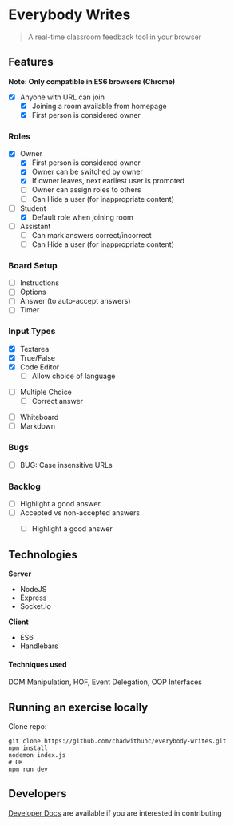 # Everybody Writes

> A real-time classroom feedback tool in your browser

## Features

__Note: Only compatible in ES6 browsers (Chrome)__

- [x] Anyone with URL can join
  - [x] Joining a room available from homepage
  - [x] First person is considered owner

### Roles
- [x] Owner
  - [x] First person is considered owner
  - [x] Owner can be switched by owner
  - [x] If owner leaves, next earliest user is promoted
  - [ ] Owner can assign roles to others
  - [ ] Can Hide a user (for inappropriate content)
- [ ] Student
  - [x] Default role when joining room
- [ ] Assistant
  - [ ] Can mark answers correct/incorrect
  - [ ] Can Hide a user (for inappropriate content)

### Board Setup
- [ ] Instructions
- [ ] Options
- [ ] Answer (to auto-accept answers)
- [ ] Timer

### Input Types
- [x] Textarea
- [x] True/False
- [x] Code Editor
  - [ ] Allow choice of language
* [ ] Multiple Choice
  - [ ] Correct answer
- [ ] Whiteboard
- [ ] Markdown

### Bugs
- [ ] BUG: Case insensitive URLs

### Backlog
- [ ] Highlight a good answer
- [ ] Accepted vs non-accepted answers
  - [ ] Highlight a good answer


## Technologies

**Server**
- NodeJS
- Express
- Socket.io

**Client**
- ES6
- Handlebars

#### Techniques used

DOM Manipulation, HOF, Event Delegation, OOP Interfaces


## Running an exercise locally

Clone repo:  
```
git clone https://github.com/chadwithuhc/everybody-writes.git
npm install
nodemon index.js
# OR
npm run dev
```

## Developers

[Developer Docs](./docs) are available if you are interested in contributing
